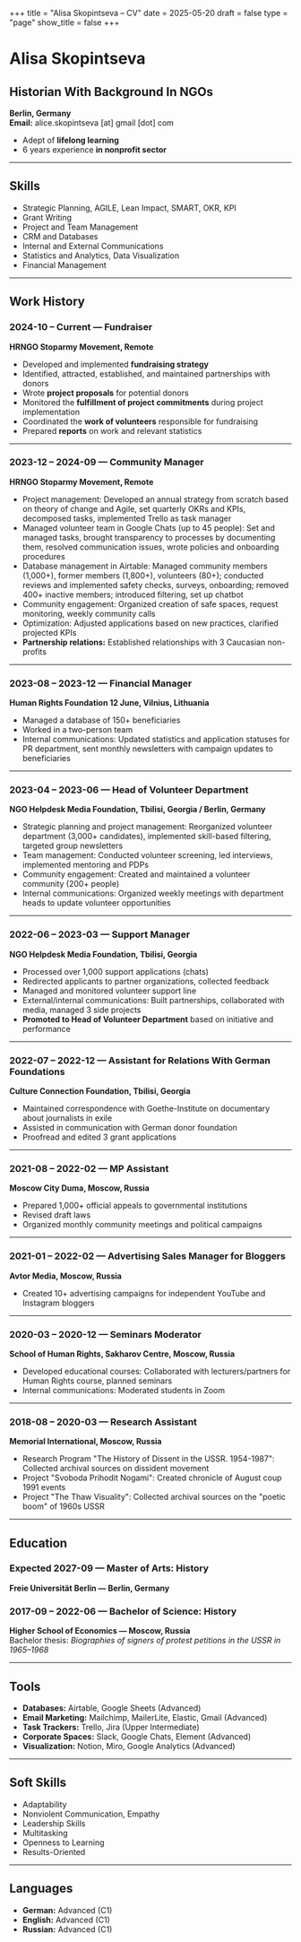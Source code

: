 +++
title = "Alisa Skopintseva – CV"
date = 2025-05-20
draft = false
type = "page"
show_title = false
+++

# Alisa Skopintseva

## Historian With Background In NGOs

**Berlin, Germany**  
**Email:** alice.skopintseva [at] gmail [dot] com

- Adept of **lifelong learning**
- 6 years experience **in nonprofit sector**

---

## Skills

- Strategic Planning, AGILE, Lean Impact, SMART, OKR, KPI
- Grant Writing
- Project and Team Management
- CRM and Databases
- Internal and External Communications
- Statistics and Analytics, Data Visualization
- Financial Management

---

## Work History

### 2024-10 – Current — Fundraiser  
**HRNGO Stoparmy Movement, Remote**

- Developed and implemented **fundraising strategy**
- Identified, attracted, established, and maintained partnerships with donors
- Wrote **project proposals** for potential donors
- Monitored the **fulfillment of project commitments** during project implementation
- Coordinated the **work of volunteers** responsible for fundraising
- Prepared **reports** on work and relevant statistics

---

### 2023-12 – 2024-09 — Community Manager  
**HRNGO Stoparmy Movement, Remote**

- Project management: Developed an annual strategy from scratch based on theory of change and Agile, set quarterly OKRs and KPIs, decomposed tasks, implemented Trello as task manager
- Managed volunteer team in Google Chats (up to 45 people): Set and managed tasks, brought transparency to processes by documenting them, resolved communication issues, wrote policies and onboarding procedures
- Database management in Airtable: Managed community members (1,000+), former members (1,800+), volunteers (80+); conducted reviews and implemented safety checks, surveys, onboarding; removed 400+ inactive members; introduced filtering, set up chatbot
- Community engagement: Organized creation of safe spaces, request monitoring, weekly community calls
- Optimization: Adjusted applications based on new practices, clarified projected KPIs
- **Partnership relations:** Established relationships with 3 Caucasian non-profits

---

### 2023-08 – 2023-12 — Financial Manager  
**Human Rights Foundation 12 June, Vilnius, Lithuania**

- Managed a database of 150+ beneficiaries
- Worked in a two-person team
- Internal communications: Updated statistics and application statuses for PR department, sent monthly newsletters with campaign updates to beneficiaries

---

### 2023-04 – 2023-06 — Head of Volunteer Department  
**NGO Helpdesk Media Foundation, Tbilisi, Georgia / Berlin, Germany**

- Strategic planning and project management: Reorganized volunteer department (3,000+ candidates), implemented skill-based filtering, targeted group newsletters
- Team management: Conducted volunteer screening, led interviews, implemented mentoring and PDPs
- Community engagement: Created and maintained a volunteer community (200+ people)
- Internal communications: Organized weekly meetings with department heads to update volunteer opportunities

---

### 2022-06 – 2023-03 — Support Manager  
**NGO Helpdesk Media Foundation, Tbilisi, Georgia**

- Processed over 1,000 support applications (chats)
- Redirected applicants to partner organizations, collected feedback
- Managed and monitored volunteer support line
- External/internal communications: Built partnerships, collaborated with media, managed 3 side projects
- **Promoted to Head of Volunteer Department** based on initiative and performance

---

### 2022-07 – 2022-12 — Assistant for Relations With German Foundations  
**Culture Connection Foundation, Tbilisi, Georgia**

- Maintained correspondence with Goethe-Institute on documentary about journalists in exile
- Assisted in communication with German donor foundation
- Proofread and edited 3 grant applications

---

### 2021-08 – 2022-02 — MP Assistant  
**Moscow City Duma, Moscow, Russia**

- Prepared 1,000+ official appeals to governmental institutions
- Revised draft laws
- Organized monthly community meetings and political campaigns

---

### 2021-01 – 2022-02 — Advertising Sales Manager for Bloggers  
**Avtor Media, Moscow, Russia**

- Created 10+ advertising campaigns for independent YouTube and Instagram bloggers

---

### 2020-03 – 2020-12 — Seminars Moderator  
**School of Human Rights, Sakharov Centre, Moscow, Russia**

- Developed educational courses: Collaborated with lecturers/partners for Human Rights course, planned seminars
- Internal communications: Moderated students in Zoom

---

### 2018-08 – 2020-03 — Research Assistant  
**Memorial International, Moscow, Russia**

- Research Program "The History of Dissent in the USSR. 1954-1987": Collected archival sources on dissident movement
- Project "Svoboda Prihodit Nogami": Created chronicle of August coup 1991 events
- Project "The Thaw Visuality": Collected archival sources on the "poetic boom" of 1960s USSR

---

## Education

### Expected 2027-09 — Master of Arts: History  
**Freie Universität Berlin — Berlin, Germany**

### 2017-09 – 2022-06 — Bachelor of Science: History  
**Higher School of Economics — Moscow, Russia**  
Bachelor thesis: *Biographies of signers of protest petitions in the USSR in 1965–1968*

---

## Tools

- **Databases:** Airtable, Google Sheets (Advanced)
- **Email Marketing:** Mailchimp, MailerLite, Elastic, Gmail (Advanced)
- **Task Trackers:** Trello, Jira (Upper Intermediate)
- **Corporate Spaces:** Slack, Google Chats, Element (Advanced)
- **Visualization:** Notion, Miro, Google Analytics (Advanced)

---

## Soft Skills

- Adaptability
- Nonviolent Communication, Empathy
- Leadership Skills
- Multitasking
- Openness to Learning
- Results-Oriented

---

## Languages

- **German:** Advanced (C1)
- **English:** Advanced (C1)
- **Russian:** Advanced (C1)

